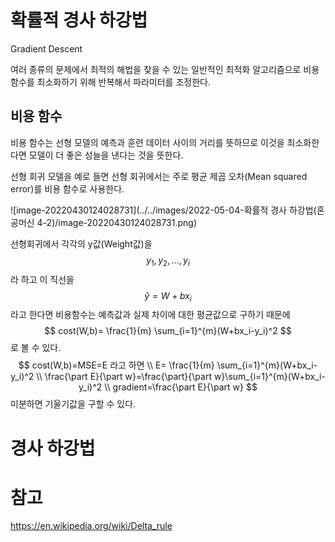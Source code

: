 # 확률적 경사 하강법

Gradient Descent

여러 종류의 문제에서 최적의 해법을 찾을 수 있는 일반적인 최적화 알고리즘으로 비용 함수를 최소화하기 위해 반복해서 파라미터를 조정한다.

## 비용 함수

비용 함수는 선형 모델의 예측과 훈련 데이터 사이의 거리를 뜻하므로 이것을 최소화한다면 모델이 더 좋은 성늘을 낸다는 것을 뜻한다.

선형 회귀 모델을 예로 들면 선형 회귀에서는 주로 평균 제곱 오차(Mean squared error)를 비용 함수로 사용한다.

![image-20220430124028731](../../images/2022-05-04-확률적 경사 하강법(혼공머신 4-2)/image-20220430124028731.png)

선형회귀에서  각각의 y값(Weight값)을 
$$
y_1,y_2,...,y_i
$$
라 하고 이 직선을 
$$
\hat{y}=W+bx_i
$$
라고 한다면 비용함수는 예측값과 실제 차이에 대한 평균값으로 구하기 때문에
$$
cost(W,b)= \frac{1}{m} \sum_{i=1}^{m}(W+bx_i-y_i)^2
$$
로 볼 수 있다.
$$
cost(W,b)=MSE=E 라고 하면
\\
E= \frac{1}{m} \sum_{i=1}^{m}(W+bx_i-y_i)^2
\\
\frac{\part E}{\part w}=\frac{\part}{\part w}\sum_{i=1}^{m}(W+bx_i-y_i)^2
\\
gradient=\frac{\part E}{\part w}
$$
미분하면 기울기값을 구할 수 있다. 

# 경사 하강법



# 참고

https://en.wikipedia.org/wiki/Delta_rule